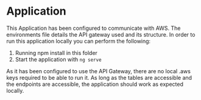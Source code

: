 # Application
This Application has been configured to communicate with AWS. The environments file details the API gateway used and its structure.
In order to run this application locally you can perform the following:

1. Running npm install in this folder
2. Start the application with `ng serve`

As it has been configured to use the API Gateway, there are no local .aws keys required to be able to run it. As long as the tables are accessible and the endpoints are accessible, the application should work as expected locally. 